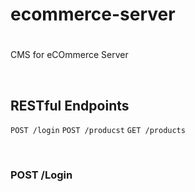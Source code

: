 # ecommerce-server

#

CMS for eCOmmerce Server

&nbsp;

## RESTful Endpoints

`POST /login`
`POST /producst`
`GET /products`

&nbsp;

### POST /Login
